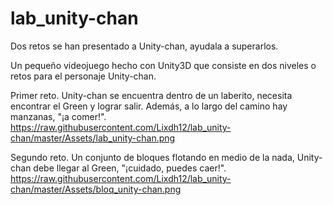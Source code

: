 # lab_unity-chan

Dos retos se han presentado a Unity-chan, ayudala a superarlos.

Un pequeño videojuego hecho con Unity3D que consiste en dos niveles o retos para el personaje Unity-chan.

Primer reto. Unity-chan se encuentra dentro de un laberito, necesita encontrar el Green y lograr salir. Además, a lo largo del camino hay manzanas, "¡a comer!".
https://raw.githubusercontent.com/Lixdh12/lab_unity-chan/master/Assets/lab_unity-chan.png

Segundo reto. Un conjunto de bloques flotando en medio de la nada, Unity-chan debe llegar al Green, "¡cuidado, puedes caer!".
https://raw.githubusercontent.com/Lixdh12/lab_unity-chan/master/Assets/bloq_unity-chan.png
